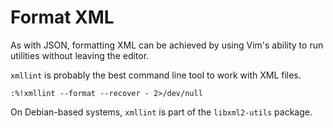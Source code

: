 # Format XML

As with JSON, formatting XML can be achieved by using Vim's ability to run utilities without leaving the editor. 

`xmllint` is probably the best command line tool to work with XML files.

```
:%!xmllint --format --recover - 2>/dev/null
```

On Debian-based systems, `xmllint` is part of the `libxml2-utils` package.

